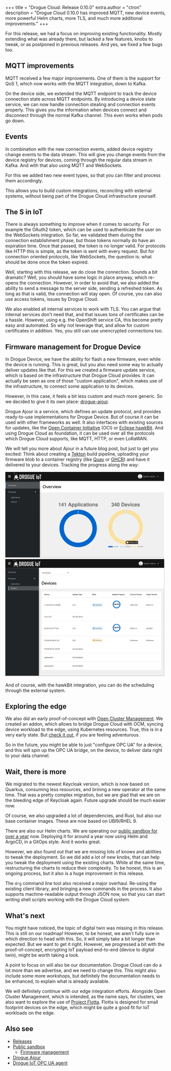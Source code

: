 +++
title = "Drogue Cloud: Release 0.10.0"
extra.author = "ctron"
description = "Drogue Cloud 0.10.0 has improved MQTT, new device events, more powerful Helm charts, more TLS, and much more additional improvements."
+++

For this release, we had a focus on improving existing functionality. Mostly extending what was already there, but
lacked a few features, knobs to tweak, or as postponed in previous releases. And yes, we fixed a few bugs too. 

<!-- more -->

## MQTT improvements

MQTT received a few major improvements. One of them is the support for QoS 1, which now works with the MQTT integration,
down to Kafka.

On the device side, we extended the MQTT endpoint to track the device connection state across MQTT endpoints. By
introducing a device state service, we can now handle connection stealing and connection events properly. This gives
you the information when devices connect and disconnect through the normal Kafka channel. This even works when pods
go down.

## Events

In combination with the new connection events, added device registry change events to the data stream. This will give
you change events from the device registry for devices, coming through the regular data stream in Kafka. And with that
also using MQTT and WebSockets.

For this we added two new event types, so that you can filter and process them accordingly.

This allows you to build custom integrations, reconciling with external systems, without being part of the Drogue Cloud
infrastructure yourself.

## The S in IoT

There is always something to improve when it comes to security. For example the OAuth2 token, which can be used to
authenticate the user on the WebSockets integration. So far, we validated them during the connection establishment phase,
but those tokens normally do have an expiration time. Once that passed, the token is no longer valid. For protocols like
HTTP this is simple, as the token is sent with every request. But for connection oriented protocols, like WebSockets,
the question is: what should be done once the token expired.

Well, starting with this release, we do close the connection. Sounds a bit dramatic? Well, you should have some logic
in place anyway, which re-opens the connection. However, in order to avoid that, we also added the ability to send
a message to the server side, sending a refreshed token. As long as that is valid, the connection will stay open. Of
course, you can also use access tokens, issues by Drogue Cloud.

We also enabled all internal services to work with TLS. You can argue that internal services don't need that, and that
issues tons of certificates can be a hassle. However, using e.g. the OpenShift service CA, this become pretty easy and
automated. So why not leverage that, and allow for custom certificates in addition. Yes, you still can use unencrypted
connections too.

## Firmware management for Drogue Device

In Drogue Device, we have the ability for flash a new firmware, even while the device is running. This is great, but
you also need some way to actually deliver updates like that. For this we created a firmware update service, which
is based on the infrastructure that Drogue Cloud provides. It can actually be seen as one of those "custom application",
which makes use of the infrastructure, to connect some application to its devices.

However, in this case, it feels a bit less custom and much more generic. So we decided to give it its own place:
[drogue-ajour](https://github.com/drogue-iot/drogue-ajour).

Drogue Ajour is a service, which defines an update protocol, and provides ready-to-use implementations for
Drogue Device. But of course it can be used with other frameworks as well. It also interfaces with existing sources
for updates, like the [Open Container Initiative](https://opencontainers.org/) (OCI) or
[Eclipse hawkBit](https://www.eclipse.org/hawkbit/). And using Drogue Cloud as foundation, it can be used over all
the protocols which Drogue Cloud supports, like MQTT, HTTP, or even LoRaWAN.

We will tell you more about Ajour in a future blog post, but just to get you excited: Think about creating a
[Tekton](https://tekton.dev/docs/concepts/overview/) build pipeline, uploading your firmware blob to a container
registry (like [Quay](https://quay.io/) or [GHCR](https://ghcr.io)) and have it delivered to your devices. Tracking
the progress along the way:

![Screenshot of the overview](ajour-1.png)
![Screenshot of the device list](ajour-2.png)

And of course, with the hawkBit integration, you can do the scheduling through the external system. 

## Exploring the edge

We also did an early proof-of-concept with [Open Cluster Management](https://open-cluster-management.io/). We created an
addon, which allows to bridge Drogue Cloud with OCM, syncing device workload to the edge, using Kubernetes resources.
True, this is in a very early state. But [check it out](https://github.com/ctron/drogue-cloud-ocm-addon), if you are
feeling adventurous.

So in the future, you might be able to just "configure OPC UA" for a device, and this will spin up the OPC UA bridge,
on the device, to deliver data right to your data channel.

## Wait, there is more

We migrated to the newest Keycloak version, which is now based on Quarkus, consuming less resources, and brining a new
operator at the same time. That was a pretty complex migration, but we are glad that we are on the bleeding edge of
Keycloak again. Future upgrade should be much easier now.

Of course, we also upgraded a lot of dependencies, and Rust, but also our base container images. These are now based
on UBI9/RHEL 9.

There are also our Helm charts. We are operating our [public sandbox for over a year](https://blog.drogue.io/release-030/)
now. Deploying it for around a year now using Helm and ArgoCD, in a GitOps style. And it works great.

However, we also found out that we are missing lots of knows and abilities to tweak the deployment. So we did add a lot
of new knobs, that can help you tweak the deployment using the existing charts. While at the same time, restructuring
the charts to reduce their complexity. To be honest, this is an ongoing process, but it also is a huge improvement in
this release.

The `drg` command line tool also received a major overhaul. Re-using the existing client library, and bringing a new
commands in the process. It also supports machine-readable output through JSON now, so that you can start writing shell
scripts working with the Drogue Cloud system.

## What's next

You might have noticed, the topic of digital twin was missing in this release. This is still on our roadmap! However,
to be honest, we aren't fully sure in which direction to head with this. So, it will simply take a bit longer than
expected. But we want to get it right. However, we progressed a bit with the proof-of-concept, encrypting IoT payload
end-to-end (device to digital twin), might be worth taking a look.

A point to focus on will also be our documentation. Drogue Cloud can do a lot more than we advertise, and we need to
change this. This might also include some more workshops, but definitely the documentation needs to be enhanced, to
explain what is already available.

We will definitely continue with our edge integration efforts. Alongside Open Cluster Management, which is intended, as
the name says, for clusters, we also want to explore the use of [Project Flotta](https://project-flotta.io/). Flotta
is designed for small footprint devices on the edge, which might be quite a good fit for IoT workloads on the edge.

## Also see

* [Releases](https://github.com/drogue-iot/drogue-cloud/releases)
* [Public sandbox](https://sandbox.drogue.cloud)
  * [Firmware management](https://firmware.sandbox.drogue.cloud)
* [Drogue Ajour](https://github.com/drogue-iot/drogue-ajour)
* [Drogue IoT OPC UA agent](https://github.com/drogue-iot/drogue-opcua-agent-rust)
